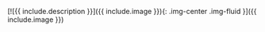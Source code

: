 [![{{ include.description }}]({{ include.image }}){: .img-center .img-fluid }]({{ include.image }})
